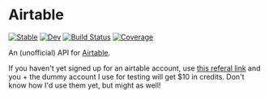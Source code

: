# Airtable

[![Stable](https://img.shields.io/badge/docs-stable-blue.svg)](https://kescobo.github.io/Airtable.jl/stable)
[![Dev](https://img.shields.io/badge/docs-dev-blue.svg)](https://kescobo.github.io/Airtable.jl/dev)
[![Build Status](https://github.com/kescobo/Airtable.jl/workflows/CI/badge.svg)](https://github.com/kescobo/Airtable.jl/actions)
[![Coverage](https://coveralls.io/repos/github/kescobo/Airtable.jl/badge.svg?branch=master)](https://coveralls.io/github/kescobo/Airtable.jl?branch=master)

An (unofficial) API for [Airtable](http://airtable.com).

If you haven't yet signed up for an airtable account,
use [this referal link](https://airtable.com/invite/r/MVGCWzpJ)
and you + the dummy account I use for testing will get $10 in credits.
Don't know how I'd use them yet, but might as well!
